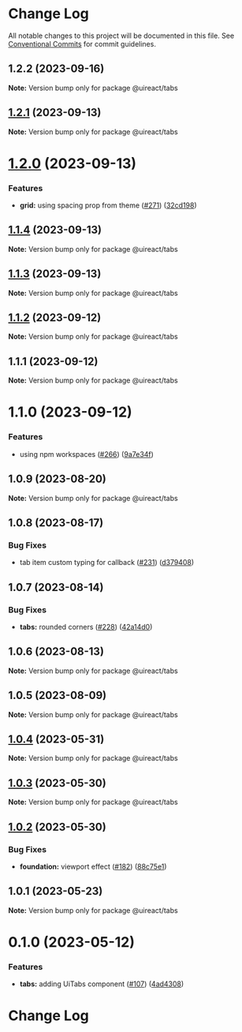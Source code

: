 # Change Log

All notable changes to this project will be documented in this file.
See [Conventional Commits](https://conventionalcommits.org) for commit guidelines.

## 1.2.2 (2023-09-16)

**Note:** Version bump only for package @uireact/tabs





## [1.2.1](https://github.com/inavac182/ui-react/compare/@uireact/tabs@1.2.0...@uireact/tabs@1.2.1) (2023-09-13)

**Note:** Version bump only for package @uireact/tabs





# [1.2.0](https://github.com/inavac182/ui-react/compare/@uireact/tabs@1.1.4...@uireact/tabs@1.2.0) (2023-09-13)


### Features

* **grid:** using spacing prop from theme ([#271](https://github.com/inavac182/ui-react/issues/271)) ([32cd198](https://github.com/inavac182/ui-react/commit/32cd19806d5748c19d98010b9111fa4bf3782b9f))





## [1.1.4](https://github.com/inavac182/ui-react/compare/@uireact/tabs@1.1.3...@uireact/tabs@1.1.4) (2023-09-13)

**Note:** Version bump only for package @uireact/tabs





## [1.1.3](https://github.com/inavac182/ui-react/compare/@uireact/tabs@1.1.2...@uireact/tabs@1.1.3) (2023-09-13)

**Note:** Version bump only for package @uireact/tabs





## [1.1.2](https://github.com/inavac182/ui-react/compare/@uireact/tabs@1.1.1...@uireact/tabs@1.1.2) (2023-09-12)

**Note:** Version bump only for package @uireact/tabs





## 1.1.1 (2023-09-12)

**Note:** Version bump only for package @uireact/tabs





# 1.1.0 (2023-09-12)


### Features

* using npm workspaces ([#266](https://github.com/inavac182/ui-react/issues/266)) ([9a7e34f](https://github.com/inavac182/ui-react/commit/9a7e34f437947edc55e2429dea7059e2f8b50fb9))





## 1.0.9 (2023-08-20)

**Note:** Version bump only for package @uireact/tabs





## 1.0.8 (2023-08-17)


### Bug Fixes

* tab item custom typing for callback ([#231](https://github.com/inavac182/ui-react/issues/231)) ([d379408](https://github.com/inavac182/ui-react/commit/d379408ad0ff600a8177f2447dc01e49d11731d8))





## 1.0.7 (2023-08-14)


### Bug Fixes

* **tabs:** rounded corners ([#228](https://github.com/inavac182/ui-react/issues/228)) ([42a14d0](https://github.com/inavac182/ui-react/commit/42a14d03598d77bd08d1d56f6d9678073243f2c5))





## 1.0.6 (2023-08-13)

**Note:** Version bump only for package @uireact/tabs





## 1.0.5 (2023-08-09)

**Note:** Version bump only for package @uireact/tabs





## [1.0.4](https://github.com/inavac182/ui-react/compare/@uireact/tabs@1.0.3...@uireact/tabs@1.0.4) (2023-05-31)

**Note:** Version bump only for package @uireact/tabs





## [1.0.3](https://github.com/inavac182/ui-react/compare/@uireact/tabs@1.0.2...@uireact/tabs@1.0.3) (2023-05-30)

**Note:** Version bump only for package @uireact/tabs





## [1.0.2](https://github.com/inavac182/ui-react/compare/@uireact/tabs@1.0.1...@uireact/tabs@1.0.2) (2023-05-30)


### Bug Fixes

* **foundation:** viewport effect ([#182](https://github.com/inavac182/ui-react/issues/182)) ([88c75e1](https://github.com/inavac182/ui-react/commit/88c75e16a532d613017bafc53d208a9fd3a2c836))





## 1.0.1 (2023-05-23)

**Note:** Version bump only for package @uireact/tabs





# 0.1.0 (2023-05-12)


### Features

* **tabs:** adding UiTabs component ([#107](https://github.com/inavac182/ui-react/issues/107)) ([4ad4308](https://github.com/inavac182/ui-react/commit/4ad43089d44460ed472375618de96b6c8b0fb591))





# Change Log
